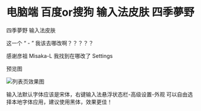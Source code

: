 # 电脑端 百度or搜狗 输入法皮肤 四季夢野
四季夢野 输入法皮肤


这一个 “ - ” 我该去哪改啊？？？？？

感谢彦祖 Misaka-L 我找到在哪改了 Settings

预览图

![列表页效果图](https://user-images.githubusercontent.com/83330500/176982702-e8d544d0-a087-4a1f-9fb3-8c3482b3763e.png)

输入法默认字体应该是宋体，右键输入法悬浮状态栏-高级设置-外观 可以自由选择本地字体应用，建议使用黑体，效果更佳！

